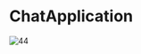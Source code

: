 # ChatApplication 

![44](https://user-images.githubusercontent.com/85585092/216934507-2860b916-575e-477a-9172-82b25386ae25.jpg)
